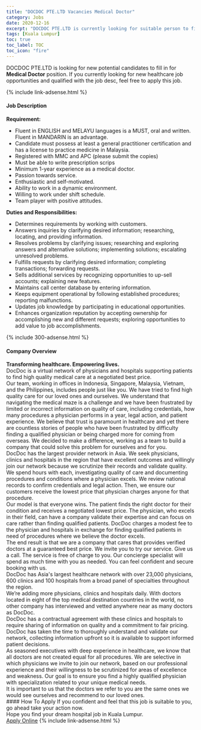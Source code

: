 ```yaml
---
title: "DOCDOC PTE.LTD Vacancies Medical Doctor" 
category: Jobs 
date: 2020-12-16 
excerpt: "DOCDOC PTE.LTD is currently looking for suitable person to fill in the Medical Doctor which positioned at Kuala Lumpur" 
tags: [Kuala Lumpur] 
toc: true 
toc_label: TOC 
toc_icon: "fire" 
--- 
```


<p>DOCDOC PTE.LTD is looking for new potential candidates to fill in for <b>Medical Doctor</b> position. If you currently looking for new healthcare job opportunities and qualified with the job desc, feel free to apply this job.
</p>{% include link-adsense.html %} 
<div><div><div><h4>Job Description</h4></div></div><div><div><span><div><div><strong>Requirement:</strong></div><ul><li>Fluent in ENGLISH and MELAYU languages is a MUST, oral and written. Fluent in MANDARIN is an advantage.</li><li>Candidate must possess at least a general practitioner certification and has a license to practice medicine in Malaysia.</li><li>Registered with MMC and APC (please submit the copies)</li><li>Must be able to write prescription scrips</li><li>Minimum 1-year experience as a medical doctor.</li><li>Passion towards service.</li><li>Enthusiastic and self-motivated.</li><li>Ability to work in a dynamic environment.</li><li>Willing to work under shift schedule.</li><li>Team player with positive attitudes.</li></ul><div>&#8203;<strong>Duties and Responsibilities:</strong></div><ul><li>Determines requirements by working with customers.</li><li>Answers inquiries by clarifying desired information; researching, locating, and providing information.</li><li>Resolves problems by clarifying issues; researching and exploring answers and alternative solutions; implementing solutions; escalating unresolved problems.</li><li>Fulfills requests by clarifying desired information; completing transactions; forwarding requests.</li><li>Sells additional services by recognizing opportunities to up-sell accounts; explaining new features.</li><li>Maintains call center database by entering information.</li><li>Keeps equipment operational by following established procedures; reporting malfunctions.</li><li>Updates job knowledge by participating in educational opportunities.</li><li>Enhances organization reputation by accepting ownership for accomplishing new and different requests; exploring opportunities to add value to job accomplishments.</li></ul></div></span></div></div></div> 
{% include 300-adsense.html %} 
<div><div><div><h4>Company Overview</h4></div></div><div><div><span><div><div>
<div>
<div><strong>Transforming healthcare. Empowering lives.</strong></div>
</div>
<div>
<div>DocDoc is a virtual network of physicians and hospitals supporting patients to find high quality medical care at a negotiated best price.</div>
<div>Our team, working in offices in Indonesia, Singapore, Malaysia, Vietnam, and the Philippines, includes people just like you. We have tried to find high quality care for our loved ones and ourselves. We understand that navigating the medical maze is a challenge and we have been frustrated by limited or incorrect information on quality of care, including credentials, how many procedures a physician performs in a year, legal action, and patient experience. We believe that trust is paramount in healthcare and yet there are countless stories of people who have been frustrated by difficulty finding a qualified physician or being charged more for coming from overseas. We decided to make a difference, working as a team to build a company that could solve this problem for ourselves and for you.</div>
<div>DocDoc has the&#160;largest provider network in Asia. We seek physicians, clinics and hospitals in the region that have excellent outcomes and willingly join our network because we scrutinize their records and validate quality. We spend hours with each, investigating quality of care and documenting procedures and conditions where a physician excels. We review national records to confirm credentials and legal action. Then, we ensure our customers receive the lowest price that physician charges anyone for that procedure.</div>
<div>Our model is that everyone wins. The patient finds the right doctor for their condition and receives a negotiated lowest price. The physician, who excels in their field, can have a company validate their expertise and can focus on care rather than finding qualified patients. DocDoc charges a modest fee to the physician and hospitals in exchange for finding qualified patients in need of procedures where we believe the doctor excels.</div>
<div>The end result is that we are&#160;a company that cares&#160;that provides&#160;verified doctors&#160;at a&#160;guaranteed best price. We invite you to try our service. Give us a call. The service is free of charge to you. Our concierge specialist will spend as much time with you as needed. You can feel confident and secure booking with us.</div>
<div>DocDoc has Asia's largest healthcare network with over 23,000 physicians, 600 clinics and 100 hospitals from a broad panel of specialties throughout the region.</div>
<div>We&#8217;re adding more physicians, clinics and hospitals daily. With doctors located in eight of the top medical destination countries in the world, no other company has interviewed and vetted anywhere near as many doctors as DocDoc.</div>
<div>DocDoc has a contractual agreement with these clinics and hospitals to require sharing of information on quality and a commitment to fair pricing. DocDoc has taken the time to thoroughly understand and validate our network, collecting information upfront so it is available to support informed patient decisions.</div>
<div>As seasoned executives with deep experience in healthcare, we know that all doctors are not created equal for all procedures. We are selective in which physicians we invite to join our network, based on our professional experience and their willingness to be scrutinized for areas of excellence and weakness. Our goal is to ensure you find a highly qualified physician with specialization related to your unique medical needs.</div>
<div>It is important to us that the doctors we refer to you are the same ones we would see ourselves and recommend to our loved ones.</div>
</div>
</div></div></span></div></div></div> 
#### How To Apply 
If you confident and feel that this job is suitable to you, go ahead take your action now. <br/> 
Hope you find your dream hospital job in Kuala Lumpur. <br/> 
<a href="https://www.jobstreet.com.my/en/job/medical-doctor-3400750/origin/id?jobId=jobstreet-id-job-3400750&sectionRank=9&token=0~394cd9dd-abbf-4d76-a945-fefd1df67c25&fr=SRP%20View%20In%20New%20Ta" class="btn btn--warning" target="_blank" rel="nofollow noopenner">Apply Online</a> 
{% include link-adsense.html %} 